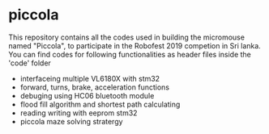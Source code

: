 # piccola
This repository contains all the codes used in building the micromouse named "Piccola", to participate in the Robofest 2019 competion in Sri lanka.
You can find codes for following functionalities as header files inside the 'code' folder
- interfaceing multiple VL6180X with stm32
- forward, turns, brake, acceleration functions
- debuging using HC06 bluetooth module
- flood fill  algorithm and shortest path calculating
- reading writing with eeprom stm32
- piccola maze solving stratergy

